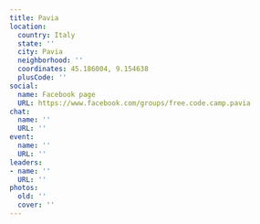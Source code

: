```yaml
---
title: Pavia
location:
  country: Italy
  state: ''
  city: Pavia
  neighborhood: ''
  coordinates: 45.186004, 9.154638
  plusCode: ''
social:
  name: Facebook page
  URL: https://www.facebook.com/groups/free.code.camp.pavia
chat:
  name: ''
  URL: ''
event:
  name: ''
  URL: ''
leaders:
- name: ''
  URL: ''
photos:
  old: ''
  cover: ''
---
```


